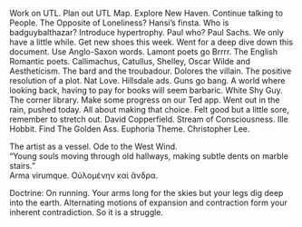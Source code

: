 Work on UTL. Plan out UTL Map. Explore New Haven. Continue talking to People. The Opposite of Loneliness? Hansi’s finsta. Who is badguybalthazar? Introduce hypertrophy. Paul who? Paul Sachs. We only have a little while. Get new shoes this week. Went for a deep dive down this document. Use Anglo-Saxon words. Lamont poets go Brrrr. The English Romantic poets. Callimachus, Catullus, Shelley, Oscar Wilde and Aestheticism. The bard and the troubadour. Dolores the villain. The positive resolution of a plot. Nat Love. Hillsdale ads. Guns go bang. A world where looking back, having to pay for books will seem barbaric. White Shy Guy. The corner library. Make some progress on our Ted app. Went out in the rain, pushed today. All about making that choice. Felt good but a little sore, remember to stretch out. David Copperfield. Stream of Consciousness. Ille Hobbit. Find The Golden Ass. Euphoria Theme. Christopher Lee.

The artist as a vessel. Ode to the West Wind.   
“Young souls moving through old hallways, making subtle dents on marble stairs.”  
Arma virumque. Οὐλομένην καὶ ἄνδρα.

Doctrine: On running. Your arms long for the skies but your legs dig deep into the earth. Alternating motions of expansion and contraction form your inherent contradiction. So it is a struggle.